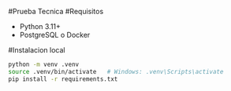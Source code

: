 #Prueba Tecnica
#Requisitos

- Python 3.11+
- PostgreSQL o Docker

#Instalacion local

```bash
python -m venv .venv
source .venv/bin/activate   # Windows: .venv\Scripts\activate
pip install -r requirements.txt
```
